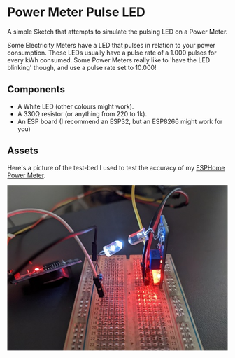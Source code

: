 Power Meter Pulse LED
=====================

A simple Sketch that attempts to simulate the pulsing LED on a Power Meter.

Some Electricity Meters have a LED that pulses in relation to your power consumption.
These LEDs usually have a pulse rate of a 1.000 pulses for every kWh consumed.
Some Power Meters really like to 'have the LED blinking' though, and use a pulse rate set to 10.000!

Components
----------

* A White LED (other colours might work).
* A 330Ω resistor (or anything from 220 to 1k).
* An ESP board (I recommend an ESP32, but an ESP8266 might work for you)

Assets
------
Here's a picture of the test-bed I used to test the accuracy of my [ESPHome Power Meter](https://github.com/zenzay/esphome-projects/tree/main/power-meter).

![pulse_led_test_bed](./assets/images/pulse_led_test_bed.jpg)

